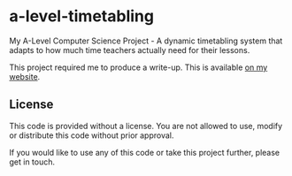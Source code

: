 # a-level-timetabling
My A-Level Computer Science Project - A dynamic timetabling system that adapts to how much time teachers actually need for their lessons.

This project required me to produce a write-up. This is available [on my website](https://joshhumphriss.com/files/timetabling.pdf).

## License

This code is provided without a license. You are not allowed to use, modify or distribute this code without prior approval.

If you would like to use any of this code or take this project further, please get in touch.

